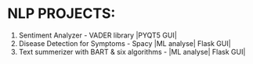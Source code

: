 # NLP PROJECTS:
1) Sentiment Analyzer - VADER library |PYQT5 GUI|
2) Disease Detection for Symptoms - Spacy |ML analyse| Flask GUI|
3) Text summerizer with BART & six algorithms -  |ML analyse| Flask GUI|
